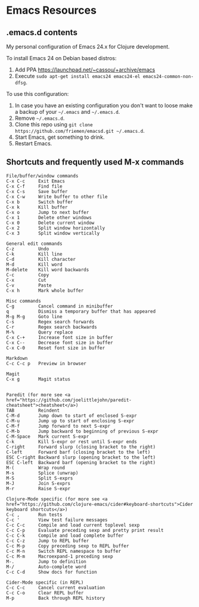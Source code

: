 # Emacs Resources

## .emacs.d contents

My personal configuration of Emacs 24.x for Clojure development.

To install Emacs 24 on Debian based distros:
 1. Add PPA https://launchpad.net/~cassou/+archive/emacs
 1. Execute `sudo apt-get install emacs24 emacs24-el emacs24-common-non-dfsg`.

To use this configuration:
 1. In case you have an existing configuration you don't want to loose make a backup of your `~/.emacs` and `~/.emacs.d`.
 1. Remove `~/.emacs.d`. 
 1. Clone this repo using `git clone https://github.com/friemen/emacsd.git ~/.emacs.d`.
 1. Start Emacs, get something to drink.
 1. Restart Emacs.


## Shortcuts and frequently used M-x commands

```
File/buffer/window commands
C-x C-c     Exit Emacs
C-x C-f     Find file
C-x C-s     Save buffer
C-x C-w     Write buffer to other file
C-x b       Switch buffer
C-x k       Kill buffer
C-x o       Jump to next buffer
C-x 1       Delete other windows
C-x 0       Delete current window
C-x 2       Split window horizontally
C-x 3       Split window vertically

General edit commands
C-z         Undo
C-k         Kill line
C-d         Kill character
M-d         Kill word
M-delete    Kill word backwards
C-c         Copy
C-x         Cut
C-v         Paste
C-x h       Mark whole buffer

Misc commands
C-g         Cancel command in minibuffer
q           Dismiss a temporary buffer that has appeared
M-g M-g     Goto line
C-s         Regex search forwards
C-r         Regex search backwards
M-%         Query replace
C-x C-+     Increase font size in buffer
C-x C--     Decrease font size in buffer
C-x C-0     Reset font size in buffer

Markdown 
C-c C-c p   Preview in browser

Magit
C-x g       Magit status


Paredit (for more see <a href="https://github.com/joelittlejohn/paredit-cheatsheet">cheatsheet</a>)
TAB         Reindent
C-M-d       Jump down to start of enclosed S-expr 
C-M-u       Jump up to start of enclosing S-expr
C-M-f       Jump forward to next S-expr
C-M-b       Jump backward to beginning of previous S-expr
C-M-Space   Mark current S-expr 
C-k         Kill S-expr or rest until S-expr ends
C-right     Forward slurp (closing bracket to the right)
C-left      Forward barf (closing bracket to the left)
ESC C-right Backward slurp (opening bracket to the left)
ESC C-left  Backward barf (opening bracket to the right)
M-(         Wrap round
M-s         Splice (unwrap)
M-S         Split S-exprs
M-J         Join S-exprs
M-r         Raise S-expr

Clojure-Mode specific (for more see <a href="https://github.com/clojure-emacs/cider#keyboard-shortcuts">Cider keyboard shortcuts</a>)
C-c ,       Run tests
C-c '       View test failure messages
C-c C-c     Compile and load current toplevel sexp
C-c C-p     Evaluate preceding sexp and pretty print result
C-c C-k     Compile and load complete buffer
C-c C-z     Jump to REPL buffer
C-c M-p     Copy preceding sexp to REPL buffer
C-c M-n     Switch REPL namespace to buffer
C-c M-m     Macroexpand-1 preceding sexp
M-.         Jump to definition
M-/         Auto-complete word
C-c C-d     Show docs for function

Cider-Mode specific (in REPL)
C-c C-c     Cancel current evaluation
C-c C-o     Clear REPL buffer
M-p         Back through REPL history
```
